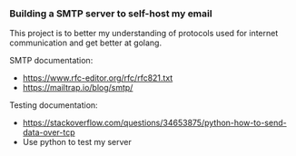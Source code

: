 ### Building a SMTP server to self-host my email 

This project is to better my understanding of protocols used for internet communication and get better at golang.

SMTP documentation:
- https://www.rfc-editor.org/rfc/rfc821.txt
- https://mailtrap.io/blog/smtp/

Testing documentation:
- https://stackoverflow.com/questions/34653875/python-how-to-send-data-over-tcp
- Use python to test my server